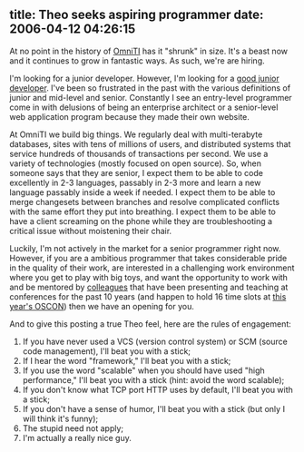 title: Theo seeks aspiring programmer
date: 2006-04-12 04:26:15
---

<p>At no point in the history of <a href="http://www.omniticc.com/">OmniTI</a> has it &quot;shrunk&quot; in size.  It's a beast now and it continues to grow in fantastic ways.  As such, we're are hiring.</p>
<p>I'm looking for a junior developer.  However, I'm looking for a <a href="http://www.omniticc.com/About/career_profile.html?careerid=14">good junior developer</a>.  I've been so frustrated in the past with the various definitions of junior and mid-level and senior.  Constantly I see an entry-level programmer come in with delusions of being an enterprise architect or a senior-level web application program because they made their own website.</p>
<p>At OmniTI we build big things.  We regularly deal with multi-terabyte databases, sites with tens of millions of users, and distributed systems that service hundreds of thousands of transactions per second.  We use a variety of technologies (mostly focused on open source).  So, when someone says that they are senior, I expect them to be able to code excellently in 2-3 languages, passably in 2-3 more and learn a new language passably inside a week if needed.  I expect them to be able to merge changesets between branches and resolve complicated conflicts with the same effort they put into breathing.  I expect them to be able to have a client screaming on the phone while they are troubleshooting a critical issue without moistening their chair.</p>
<p>Luckily, I'm not actively in the market for a senior programmer right now.  However, if you are a ambitious programmer that takes considerable pride in the quality of their work, are interested in a challenging work environment where you get to play with big toys, and want the opportunity to work with and be mentored by <a href="http://www.omniticc.com/About/people.html">colleagues</a> that have been presenting and teaching at conferences for the past 10 years (and happen to hold 16 time slots at <a href="http://conferences.oreillynet.com/os2006/">this year's OSCON</a>) then we have an opening for you.</p>
<p align="left">And to give this posting a true Theo feel, here are the rules of engagement:</p>
<ol>
    <li>If you have never used a VCS (version control system) or SCM (source code management), I'll beat you with a stick;</li>
    <li>If I hear the word &quot;framework,&quot; I'll beat you with a stick;</li>
    <li>If you use the word &quot;scalable&quot; when you should have used &quot;high performance,&quot; I'll beat you with a stick (hint: avoid the word scalable);</li>
    <li>If you don't know what TCP port HTTP uses by default, I'll beat you with a stick;</li>
    <li>If you don't have a sense of humor, I'll beat you with a stick (but only I will think it's funny);</li>
    <li>The stupid need not apply;</li>
    <li>I'm actually a really nice guy.</li>
</ol>

